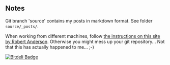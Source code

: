 ## Notes

Git branch 'source' contains my posts in markdown format. See folder <code>source/_posts/</code>.

When working from different machines, follow [the instructions on this site by Robert Anderson](http://blog.zerosharp.com/clone-your-octopress-to-blog-from-two-places/). Otherwise you might mess up your git repository... Not that this has actually happened to me... ;-)

[![Bitdeli Badge](https://d2weczhvl823v0.cloudfront.net/draptik/draptik.github.com/trend.png)](https://bitdeli.com/free "Bitdeli Badge")
